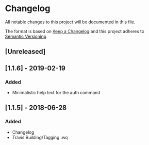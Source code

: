 # Changelog
All notable changes to this project will be documented in this file.

The format is based on [Keep a Changelog](http://keepachangelog.com/en/1.0.0/)
and this project adheres to [Semantic Versioning](http://semver.org/spec/v2.0.0.html).

## [Unreleased]

## [1.1.6] - 2019-02-19
### Added
- Minimalistic help text for the auth command

## [1.1.5] - 2018-06-28
### Added
- Changelog
- Travis Building/Tagging
:wq
